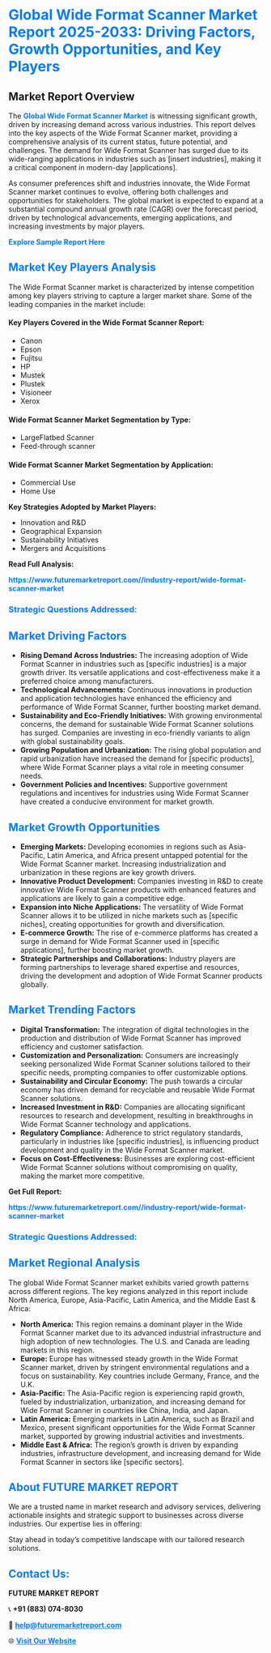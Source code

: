 <h1 style="color: #007BFF;">Global Wide Format Scanner Market Report 2025-2033: Driving Factors, Growth Opportunities, and Key Players</h1>

<section id="overview">
<h2>Market Report Overview</h2>
<p>The <a href="https://www.futuremarketreport.com//industry-report/wide-format-scanner-market" style="color: #007BFF; text-decoration: none;"><strong>Global Wide Format Scanner Market</strong></a> is witnessing significant growth, driven by increasing demand across various industries. This report delves into the key aspects of the Wide Format Scanner market, providing a comprehensive analysis of its current status, future potential, and challenges. The demand for Wide Format Scanner has surged due to its wide-ranging applications in industries such as [insert industries], making it a critical component in modern-day [applications].</p>
<p>As consumer preferences shift and industries innovate, the Wide Format Scanner market continues to evolve, offering both challenges and opportunities for stakeholders. The global market is expected to expand at a substantial compound annual growth rate (CAGR) over the forecast period, driven by technological advancements, emerging applications, and increasing investments by major players.</p>
</section>

<section id="overview">
<p><a href="https://www.futuremarketreport.com//request-sample/reportId=49928" style="color: #007BFF; text-decoration: none;"><strong>Explore Sample Report Here</strong></a></p>
</section>

<section id="key-players">
<h2 style="color: #007BFF;">Market Key Players Analysis</h2>
<p>The Wide Format Scanner market is characterized by intense competition among key players striving to capture a larger market share. Some of the leading companies in the market include:</p>
<h4>Key Players Covered in the Wide Format Scanner Report:</h4>
<ul><li>Canon</li><li>Epson</li><li>Fujitsu</li><li>HP</li><li>Mustek</li><li>Plustek</li><li>Visioneer</li><li>Xerox</li></ul>
<h4>Wide Format Scanner Market Segmentation by Type:</h4>
<ul><li>LargeFlatbed Scanner</li><li>Feed-through scanner</li></ul>

<h4>Wide Format Scanner Market Segmentation by Application:</h4>
<ul><li>Commercial Use</li><li>Home Use</li></ul>
<p><strong>Key Strategies Adopted by Market Players:</strong></p>
<ul>
<li>Innovation and R&D</li>
<li>Geographical Expansion</li>
<li>Sustainability Initiatives</li>
<li>Mergers and Acquisitions</li>
</ul>
</section>

<section>
<p><strong>Read Full Analysis: </strong></p><a href="https://www.futuremarketreport.com//industry-report/wide-format-scanner-market" style="color: #007BFF; text-decoration: none;"><strong>https://www.futuremarketreport.com//industry-report/wide-format-scanner-market</strong></a>
<h3 style="color: #007BFF;">Strategic Questions Addressed:</h3>
</section>

<section id="driving-factors">
<h2 style="color: #007BFF;">Market Driving Factors</h2>
<ul>
<li><strong>Rising Demand Across Industries:</strong> The increasing adoption of Wide Format Scanner in industries such as [specific industries] is a major growth driver. Its versatile applications and cost-effectiveness make it a preferred choice among manufacturers.</li>
<li><strong>Technological Advancements:</strong> Continuous innovations in production and application technologies have enhanced the efficiency and performance of Wide Format Scanner, further boosting market demand.</li>
<li><strong>Sustainability and Eco-Friendly Initiatives:</strong> With growing environmental concerns, the demand for sustainable Wide Format Scanner solutions has surged. Companies are investing in eco-friendly variants to align with global sustainability goals.</li>
<li><strong>Growing Population and Urbanization:</strong> The rising global population and rapid urbanization have increased the demand for [specific products], where Wide Format Scanner plays a vital role in meeting consumer needs.</li>
<li><strong>Government Policies and Incentives:</strong> Supportive government regulations and incentives for industries using Wide Format Scanner have created a conducive environment for market growth.</li>
</ul>
</section>

<section id="growth-opportunities">
<h2 style="color: #007BFF;">Market Growth Opportunities</h2>
<ul>
<li><strong>Emerging Markets:</strong> Developing economies in regions such as Asia-Pacific, Latin America, and Africa present untapped potential for the Wide Format Scanner market. Increasing industrialization and urbanization in these regions are key growth drivers.</li>
<li><strong>Innovative Product Development:</strong> Companies investing in R&D to create innovative Wide Format Scanner products with enhanced features and applications are likely to gain a competitive edge.</li>
<li><strong>Expansion into Niche Applications:</strong> The versatility of Wide Format Scanner allows it to be utilized in niche markets such as [specific niches], creating opportunities for growth and diversification.</li>
<li><strong>E-commerce Growth:</strong> The rise of e-commerce platforms has created a surge in demand for Wide Format Scanner used in [specific applications], further boosting market growth.</li>
<li><strong>Strategic Partnerships and Collaborations:</strong> Industry players are forming partnerships to leverage shared expertise and resources, driving the development and adoption of Wide Format Scanner products globally.</li>
</ul>
</section>

<section id="trending-factors">
<h2 style="color: #007BFF;">Market Trending Factors</h2>
<ul>
<li><strong>Digital Transformation:</strong> The integration of digital technologies in the production and distribution of Wide Format Scanner has improved efficiency and customer satisfaction.</li>
<li><strong>Customization and Personalization:</strong> Consumers are increasingly seeking personalized Wide Format Scanner solutions tailored to their specific needs, prompting companies to offer customizable options.</li>
<li><strong>Sustainability and Circular Economy:</strong> The push towards a circular economy has driven demand for recyclable and reusable Wide Format Scanner solutions.</li>
<li><strong>Increased Investment in R&D:</strong> Companies are allocating significant resources to research and development, resulting in breakthroughs in Wide Format Scanner technology and applications.</li>
<li><strong>Regulatory Compliance:</strong> Adherence to strict regulatory standards, particularly in industries like [specific industries], is influencing product development and quality in the Wide Format Scanner market.</li>
<li><strong>Focus on Cost-Effectiveness:</strong> Businesses are exploring cost-efficient Wide Format Scanner solutions without compromising on quality, making the market more competitive.</li>
</ul>
</section>

<section>
<p><strong>Get Full Report: </strong></p><a href="https://www.futuremarketreport.com//industry-report/wide-format-scanner-market" style="color: #007BFF; text-decoration: none;"><strong>https://www.futuremarketreport.com//industry-report/wide-format-scanner-market</strong></a>
<h3 style="color: #007BFF;">Strategic Questions Addressed:</h3>
</section>


<section id="regional-analysis">
<h2 style="color: #007BFF;">Market Regional Analysis</h2>
<p>The global Wide Format Scanner market exhibits varied growth patterns across different regions. The key regions analyzed in this report include North America, Europe, Asia-Pacific, Latin America, and the Middle East & Africa:</p>
<ul>
<li><strong>North America:</strong> This region remains a dominant player in the Wide Format Scanner market due to its advanced industrial infrastructure and high adoption of new technologies. The U.S. and Canada are leading markets in this region.</li>
<li><strong>Europe:</strong> Europe has witnessed steady growth in the Wide Format Scanner market, driven by stringent environmental regulations and a focus on sustainability. Key countries include Germany, France, and the U.K.</li>
<li><strong>Asia-Pacific:</strong> The Asia-Pacific region is experiencing rapid growth, fueled by industrialization, urbanization, and increasing demand for Wide Format Scanner in countries like China, India, and Japan.</li>
<li><strong>Latin America:</strong> Emerging markets in Latin America, such as Brazil and Mexico, present significant opportunities for the Wide Format Scanner market, supported by growing industrial activities and investments.</li>
<li><strong>Middle East & Africa:</strong> The region’s growth is driven by expanding industries, infrastructure development, and increasing demand for Wide Format Scanner in sectors like [specific sectors].</li>
</ul>
</section>

<footer>
<h2 style="color: #007BFF;">About FUTURE MARKET REPORT</h2>
<p>We are a trusted name in market research and advisory services, delivering actionable insights and strategic support to businesses across diverse industries. Our expertise lies in offering:</p>

<p>Stay ahead in today’s competitive landscape with our tailored research solutions.</p>

<h2 style="color: #007BFF;">Contact Us:</h2>
<p><strong>FUTURE MARKET REPORT</strong></p>
<p>📞 <strong>+91 (883) 074-8030</strong></p>
<p>📧 <strong><a href="mailto:help@futuremarketreport.com" style="color: #007BFF;">help@futuremarketreport.com</a></strong></p>
<p>🌐 <strong><a href="https://www.futuremarketreport.com/" style="color: #007BFF;">Visit Our Website</a></strong></p>
</footer>